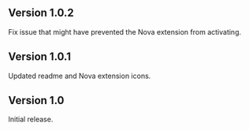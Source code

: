 ## Version 1.0.2

Fix issue that might have prevented the Nova extension from activating.

## Version 1.0.1

Updated readme and Nova extension icons.

## Version 1.0

Initial release.
